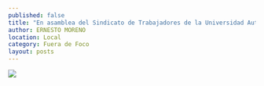 ```yaml
---
published: false
title: "En asamblea del Sindicato de Trabajadores de la Universidad Autónoma de Zacatecas (STUAZ), su dirigente, Rafael Rodríguez"
author: ERNESTO MORENO
location: Local
category: Fuera de Foco
layout: posts
---
```


![](http://i.imgur.com/uvqZ9L6m.jpg)
